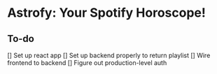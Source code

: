 # Astrofy: Your Spotify Horoscope!

## To-do
[] Set up react app
[] Set up backend properly to return playlist
[] Wire frontend to backend
[] Figure out production-level auth